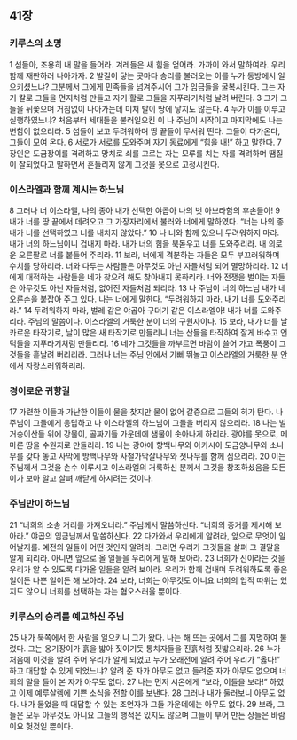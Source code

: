 ## 41장
### 키루스의 소명
1 섬들아, 조용히 내 말을 들어라. 겨레들은 새 힘을 얻어라. 가까이 와서 말하여라. 우리 함께 재판하러 나아가자.
2 발길이 닿는 곳마다 승리를 불러오는 이를 누가 동방에서 일으키셨느냐? 그분께서 그에게 민족들을 넘겨주시어 그가 임금들을 굴복시킨다. 그는 자기 칼로 그들을 먼지처럼 만들고 자기 활로 그들을 지푸라기처럼 날려 버린다.
3 그가 그들을 뒤쫓으며 거침없이 나아가는데 미처 발이 땅에 닿지도 않는다.
4 누가 이를 이루고 실행하였느냐? 처음부터 세대들을 불러일으킨 이 나 주님이 시작이고 마지막에도 나는 변함이 없으리라.
5 섬들이 보고 두려워하며 땅 끝들이 무서워 떤다. 그들이 다가온다, 그들이 모여 온다.
6 서로가 서로를 도와주며 자기 동료에게 “힘을 내!” 하고 말한다.
7 장인은 도금장이를 격려하고 망치로 쇠를 고르는 자는 모루를 치는 자를 격려하며 땜질이 잘되었다고 말하면서 흔들리지 않게 그것을 못으로 고정시킨다.
### 이스라엘과 함께 계시는 하느님
8 그러나 너 이스라엘, 나의 종아 내가 선택한 야곱아 나의 벗 아브라함의 후손들아!
9 내가 너를 땅 끝에서 데려오고 그 가장자리에서 불러와 너에게 말하였다. “너는 나의 종 내가 너를 선택하였고 너를 내치지 않았다.”
10 나 너와 함께 있으니 두려워하지 마라. 내가 너의 하느님이니 겁내지 마라. 내가 너의 힘을 북돋우고 너를 도와주리라. 내 의로운 오른팔로 너를 붙들어 주리라.
11 보라, 너에게 격분하는 자들은 모두 부끄러워하며 수치를 당하리라. 너와 다투는 사람들은 아무것도 아닌 자들처럼 되어 멸망하리라.
12 너에게 대적하는 사람들을 네가 찾으려 해도 찾아내지 못하리라. 너와 전쟁을 벌이는 자들은 아무것도 아닌 자들처럼, 없어진 자들처럼 되리라.
13 나 주님이 너의 하느님 내가 네 오른손을 붙잡아 주고 있다. 나는 너에게 말한다. “두려워하지 마라. 내가 너를 도와주리라.”
14 두려워하지 마라, 벌레 같은 야곱아 구더기 같은 이스라엘아! 내가 너를 도와주리라. 주님의 말씀이다. 이스라엘의 거룩한 분이 너의 구원자이다.
15 보라, 내가 너를 날카로운 타작기로, 날이 많은 새 타작기로 만들리니 너는 산들을 타작하여 잘게 바수고 언덕들을 지푸라기처럼 만들리라.
16 네가 그것들을 까부르면 바람이 쓸어 가고 폭풍이 그것들을 흩날려 버리리라. 그러나 너는 주님 안에서 기뻐 뛰놀고 이스라엘의 거룩한 분 안에서 자랑스러워하리라.
### 경이로운 귀향길
17 가련한 이들과 가난한 이들이 물을 찾지만 물이 없어 갈증으로 그들의 혀가 탄다. 나 주님이 그들에게 응답하고 나 이스라엘의 하느님이 그들을 버리지 않으리라.
18 나는 벌거숭이산들 위에 강물이, 골짜기들 가운데에 샘물이 솟아나게 하리라. 광야를 못으로, 메마른 땅을 수원지로 만들리라.
19 나는 광야에 향백나무와 아카시아 도금양나무와 소나무를 갖다 놓고 사막에 방백나무와 사철가막살나무와 젓나무를 함께 심으리라.
20 이는 주님께서 그것을 손수 이루시고 이스라엘의 거룩하신 분께서 그것을 창조하셨음을 모든 이가 보아 알고 살펴 깨닫게 하시려는 것이다.
### 주님만이 하느님
21 “너희의 소송 거리를 가져오너라.” 주님께서 말씀하신다. “너희의 증거를 제시해 보아라.” 야곱의 임금님께서 말씀하신다.
22 다가와서 우리에게 알려라, 앞으로 무엇이 일어날지를. 예전의 일들이 어떤 것인지 알려라. 그러면 우리가 그것들을 살펴 그 결말을 알게 되리라. 아니면 앞으로 올 일들을 우리에게 말해 보아라.
23 너희가 신이라는 것을 우리가 알 수 있도록 다가올 일들을 알려 보아라. 우리가 함께 겁내며 두려워하도록 좋은 일이든 나쁜 일이든 해 보아라.
24 보라, 너희는 아무것도 아니요 너희의 업적 따위는 있지도 않으니 너희를 선택하는 자는 혐오스러울 뿐이다.
### 키루스의 승리를 예고하신 주님
25 내가 북쪽에서 한 사람을 일으키니 그가 왔다. 나는 해 뜨는 곳에서 그를 지명하여 불렀다. 그는 옹기장이가 흙을 밟아 짓이기듯 통치자들을 진흙처럼 짓밟으리라.
26 누가 처음에 이것을 알려 주어 우리가 알게 되었고 누가 오래전에 알려 주어 우리가 “옳다!” 하고 대답할 수 있게 되었느냐? 알려 준 자가 아무도 없고 들려준 자가 아무도 없으며 너희의 말을 들어 본 자가 아무도 없다.
27 나는 먼저 시온에게 “보라, 이들을 보라!” 하였고 이제 예루살렘에 기쁜 소식을 전할 이를 보낸다.
28 그러나 내가 둘러보니 아무도 없다. 내가 물었을 때 대답할 수 있는 조언자가 그들 가운데에는 아무도 없다.
29 보라, 그들은 모두 아무것도 아니요 그들의 행적은 있지도 않으며 그들이 부어 만든 상들은 바람이요 헛것일 뿐이다.
